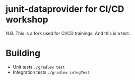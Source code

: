 junit-dataprovider for CI/CD workshop
==================

N.B. This is a fork used for CI/CD trainings. And this is a test.

# Building

- Unit tests `./gradlew test`
- Integration tests `./gradlew integTest`
